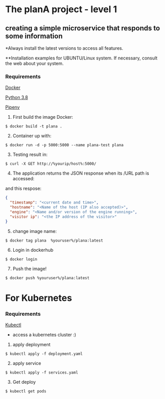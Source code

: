 # The planA project - level 1

## creating a simple microservice that responds to some information

*Always install the latest versions to access all features.

**Installation examples for UBUNTU/Linux system. If necessary, consult the web about your system.

### Requirements

[Docker](https://docs.docker.com/engine/install/ubuntu/) 

[Python 3.8](https://www.python.org/downloads/)

[Pipenv](https://pipenv-es.readthedocs.io/es/stable/)


1. First build the image Docker:

```
$ docker build -t plana .
```

2. Container up with:
```
$ docker run -d -p 5000:5000 --name plana-test plana 
```
3. Testing result in:
```
$ curl -X GET http://%yourip/host%:5000/
```
4. The application returns the JSON response when its /URL path is accessed:

and this respose:
```json
{
  "timestamp": "<current date and time>",
  "hostname": "<Name of the host (IP also accepted)>",
  "engine": "<Name and/or version of the engine running>",
  "visitor ip": "<the IP address of the visitor>"
}
```

5. change image name:
```
$ docker tag plana  %youruser%/plana:latest
```

6. Login in dockerhub
```
$ docker login
```

7. Push the image!
```
$ docker push %youruser%/plana:latest
```

# For Kubernetes

### Requirements

[Kubectl](https://kubernetes.io/docs/tasks/tools/install-kubectl-linux/)
- access a kubernetes cluster :)

1. apply deployment
```
$ kubectl apply -f deployment.yaml
```

2. apply service
```
$ kubectl apply -f services.yaml
```

3. Get deploy
```
$ kubectl get pods
```